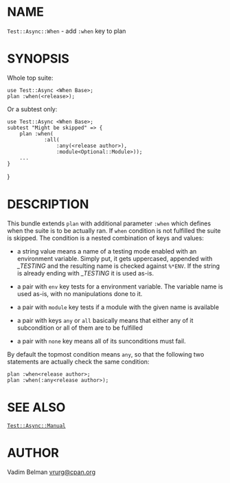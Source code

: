 NAME
====



`Test::Async::When` - add `:when` key to plan

SYNOPSIS
========



Whole top suite:

    use Test::Async <When Base>;
    plan :when(<release>);

Or a subtest only:

    use Test::Async <When Base>;
    subtest "Might be skipped" => {
        plan :when(
                :all(
                    :any(<release author>),
                    :module<Optional::Module>));
        ...
    }

}

DESCRIPTION
===========



This bundle extends `plan` with additional parameter `:when` which defines when the suite is to be actually ran. If `when` condition is not fulfilled the suite is skipped. The condition is a nested combination of keys and values:

  * a string value means a name of a testing mode enabled with an environment variable. Simply put, it gets uppercased, appended with *_TESTING* and the resulting name is checked against `%*ENV`. If the string is already ending with *_TESTING* it is used as-is.

  * a pair with `env` key tests for a environment variable. The variable name is used as-is, with no manipulations done to it.

  * a pair with `module` key tests if a module with the given name is available

  * a pair with keys `any` or `all` basically means that either any of it subcondition or all of them are to be fulfilled

  * a pair with `none` key means all of its sunconditions must fail.

By default the topmost condition means `any`, so that the following two statements are actually check the same condition:

    plan :when<release author>;
    plan :when(:any<release author>);

SEE ALSO
========

[`Test::Async::Manual`](https://github.com/vrurg/raku-Test-Async/blob/v0.0.14/docs/md/Test/Async/Manual.md)

AUTHOR
======

Vadim Belman <vrurg@cpan.org>

